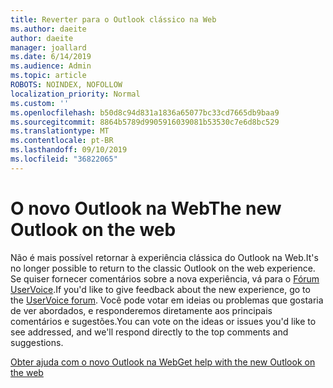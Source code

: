 ```yaml
---
title: Reverter para o Outlook clássico na Web
ms.author: daeite
author: daeite
manager: joallard
ms.date: 6/14/2019
ms.audience: Admin
ms.topic: article
ROBOTS: NOINDEX, NOFOLLOW
localization_priority: Normal
ms.custom: ''
ms.openlocfilehash: b50d8c94d831a1836a65077bc33cd7665db9baa9
ms.sourcegitcommit: 8864b5789d9905916039081b53530c7e6d8bc529
ms.translationtype: MT
ms.contentlocale: pt-BR
ms.lasthandoff: 09/10/2019
ms.locfileid: "36822065"
---
```

# <a name="the-new-outlook-on-the-web"></a><span data-ttu-id="7b843-102">O novo Outlook na Web</span><span class="sxs-lookup"><span data-stu-id="7b843-102">The new Outlook on the web</span></span>

<span data-ttu-id="7b843-103">Não é mais possível retornar à experiência clássica do Outlook na Web.</span><span class="sxs-lookup"><span data-stu-id="7b843-103">It's no longer possible to return to the classic Outlook on the web experience.</span></span> <span data-ttu-id="7b843-104">Se quiser fornecer comentários sobre a nova experiência, vá para o [Fórum UserVoice](https://go.microsoft.com/fwlink/?linkid=2103182).</span><span class="sxs-lookup"><span data-stu-id="7b843-104">If you'd like to give feedback about the new experience, go to the [UserVoice forum](https://go.microsoft.com/fwlink/?linkid=2103182).</span></span> <span data-ttu-id="7b843-105">Você pode votar em ideias ou problemas que gostaria de ver abordados, e responderemos diretamente aos principais comentários e sugestões.</span><span class="sxs-lookup"><span data-stu-id="7b843-105">You can vote on the ideas or issues you'd like to see addressed, and we'll respond directly to the top comments and suggestions.</span></span>

[<span data-ttu-id="7b843-106">Obter ajuda com o novo Outlook na Web</span><span class="sxs-lookup"><span data-stu-id="7b843-106">Get help with the new Outlook on the web</span></span>](https://support.office.com/article/017014cd-2ad0-41ab-8473-6bd8c349d4f8)